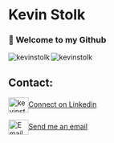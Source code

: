 <h1 align="left">Kevin Stolk</h1>
<h3 align="left">👋 Welcome to my Github</h3>

<p><img align="left" src="https://github-readme-stats.vercel.app/api/top-langs?username=kevinstolk&show_icons=true&theme=tokyonight&locale=en&layout=compact" alt="kevinstolk" /></p>

<p><img align="center" src="https://github-readme-stats.vercel.app/api?username=kevinstolk&show_icons=true&theme=tokyonight&locale=en" alt="kevinstolk" /></p>

<h2 align="left">Contact:</h2>
<p align="left">
  <a href="https://www.linkedin.com/in/kevin-stolk/" target="blank"><img align="center" src="https://cdn.jsdelivr.net/npm/simple-icons@3.0.1/icons/linkedin.svg" alt="kevinstolk" height="30" width="40" />Connect on Linkedin</a>
</p>
<p align="left">
  <a href="mailto:kevinstolk02@gmail.com" target="_blank"><img align="center" src="https://cdn.jsdelivr.net/npm/simple-icons@3.12.0/icons/gmail.svg" alt="Email" height="30" width="40" />Send me an email</a>
</p>
